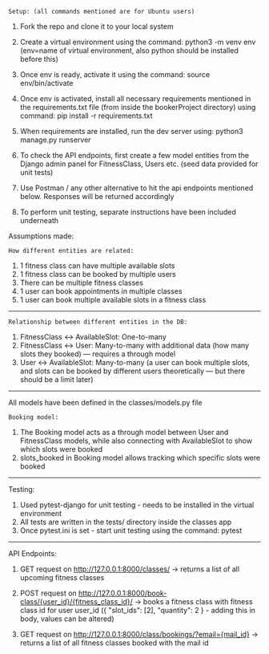     Setup: (all commands mentioned are for Ubuntu users)

1. Fork the repo and clone it to your local system
2. Create a virtual environment using the command: python3 -m venv env (env=name of virtual environment, also python should be installed before this)
3. Once env is ready, activate it using the command: source env/bin/activate
4. Once env is activated, install all necessary requirements mentioned in the requirements.txt file (from inside the bookerProject directory) using command: pip install -r requirements.txt

5. When requirements are installed, run the dev server using: python3 manage.py runserver
6. To check the API endpoints, first create a few model entities from the Django admin panel for FitnessClass, Users etc. (seed data provided for unit tests)
7. Use Postman / any other alternative to hit the api endpoints mentioned below. Responses will be returned accordingly
8. To perform unit testing, separate instructions have been included underneath


Assumptions made:

    How different entities are related:

1. 1 fitness class can have multiple available slots
2. 1 fitness class can be booked by multiple users
3. There can be multiple fitness classes 
4. 1 user can book appointments in multiple classes
5. 1 user can book multiple available slots in a fitness class

---

    Relationship between different entities in the DB:

1. FitnessClass ↔ AvailableSlot: One-to-many
2. FitnessClass ↔ User: Many-to-many with additional data (how many slots they booked) — requires a through model
3. User ↔ AvailableSlot: Many-to-many (a user can book multiple slots, and slots can be booked by different users theoretically — but there should be a limit later)

---
All models have been defined in the classes/models.py file

    Booking model:

1. The Booking model acts as a through model between User and FitnessClass models, while also connecting with AvailableSlot to show which slots were booked
2. slots_booked in Booking model allows tracking which specific slots were booked

---

Testing:

1. Used pytest-django for unit testing - needs to be installed in the virtual environment
2. All tests are written in the tests/ directory inside the classes app
3. Once pytest.ini is set - start unit testing using the command: pytest

---

API Endpoints:
1. GET request on http://127.0.0.1:8000/classes/ -> returns a list of all upcoming fitness classes

2. POST request on http://127.0.0.1:8000/book-class/{user_id}/{fitness_class_id}/ -> books a fitness class with fitness class id for user user_id ({
  "slot_ids": [2],
  "quantity": 2
} - adding this in body, values can be altered)

3. GET request on http://127.0.0.1:8000/class/bookings/?email={mail_id} -> returns a list of all fitness classes booked with the mail id